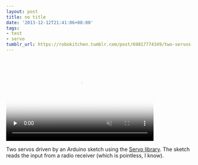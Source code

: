 ```yaml
---
layout: post
title: no title
date: '2013-12-12T21:41:06+08:00'
tags:
- test
- servo
tumblr_url: https://robokitchen.tumblr.com/post/69817774349/two-servos-driven-by-an-arduino-sketch-using-the
---
```

<video id="embed-613f4f51511af554373362" class="crt-video crt-skin-default" width="400" height="225" poster="https://64.media.tumblr.com/tumblr_mxpqv4wXhw1sjwnlx_frame1.jpg" preload="none" muted data-crt-video data-crt-options='{"autoheight":null,"duration":14,"hdUrl":false,"filmstrip":{"url":"https://25.media.tumblr.com/previews/tumblr_mxpqv4wXhw1sjwnlx_filmstrip.jpg","width":"200","height":"112"}}' crossorigin="anonymous">
    <source src="https://va.media.tumblr.com/tumblr_mxpqv4wXhw1sjwnlx.mp4" type="video/mp4">
</source></video>  

Two servos driven by an Arduino sketch using the [Servo library](https://github.com/marcv81/robokitchen/tree/20cf3c92964080e0a8e5f8eecdaf67d4c9e0fc57/libraries/Servo). The sketch reads the input from a radio receiver (which is pointless, I know).

